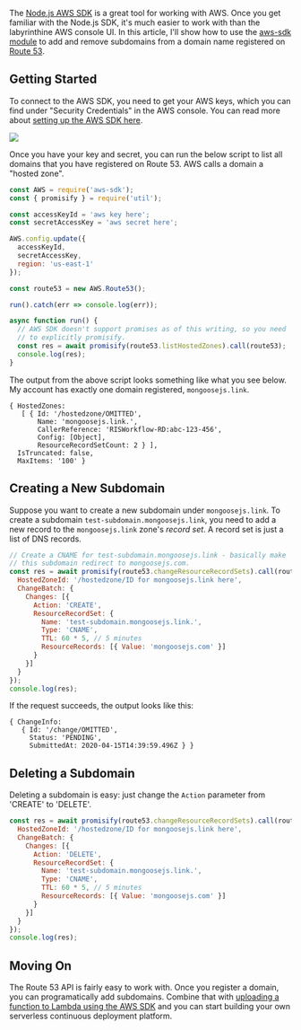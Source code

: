 The [Node.js AWS SDK](https://masteringjs.io/tutorials/node/s3) is a great tool for working with AWS.
Once you get familiar with the Node.js SDK, it's much easier to work with than the
labyrinthine AWS console UI. In this article, I'll show how to use
the [aws-sdk module](https://www.npmjs.com/package/aws-sdk) to add and remove
subdomains from a domain name registered on [Route 53](https://aws.amazon.com/route53/).

Getting Started
---------------

To connect to the AWS SDK, you need to get your AWS keys, which you can
find under "Security Credentials" in the AWS console. You can read more
about [setting up the AWS SDK here](https://masteringjs.io/tutorials/node/s3).

<img src="https://i.imgur.com/h3iwpl2.png" class="inline-image">

Once you have your key and secret, you can run the below script to list
all domains that you have registered on Route 53. AWS calls a domain a
"hosted zone".

```javascript
const AWS = require('aws-sdk');
const { promisify } = require('util');

const accessKeyId = 'aws key here';
const secretAccessKey = 'aws secret here';

AWS.config.update({
  accessKeyId,
  secretAccessKey,
  region: 'us-east-1'
});

const route53 = new AWS.Route53();

run().catch(err => console.log(err));

async function run() {
  // AWS SDK doesn't support promises as of this writing, so you need
  // to explicitly promisify.
  const res = await promisify(route53.listHostedZones).call(route53);
  console.log(res);
}
```

The output from the above script looks something like what you see below.
My account has exactly one domain registered, `mongoosejs.link`.

```
{ HostedZones:
   [ { Id: '/hostedzone/OMITTED',
       Name: 'mongoosejs.link.',
       CallerReference: 'RISWorkflow-RD:abc-123-456',
       Config: [Object],
       ResourceRecordSetCount: 2 } ],
  IsTruncated: false,
  MaxItems: '100' }
```

Creating a New Subdomain
------------------------

Suppose you want to create a new subdomain under `mongoosejs.link`.
To create a subdomain `test-subdomain.mongoosejs.link`, you need to
add a new record to the `mongoosejs.link` zone's _record set_. A record
set is just a list of DNS records.

```javascript
// Create a CNAME for test-subdomain.mongoosejs.link - basically make
// this subdomain redirect to mongoosejs.com.
const res = await promisify(route53.changeResourceRecordSets).call(route53, {
  HostedZoneId: '/hostedzone/ID for mongoosejs.link here',
  ChangeBatch: {
    Changes: [{ 
      Action: 'CREATE',
      ResourceRecordSet: {
        Name: 'test-subdomain.mongoosejs.link.',
        Type: 'CNAME',
        TTL: 60 * 5, // 5 minutes
        ResourceRecords: [{ Value: 'mongoosejs.com' }]
      }
    }]
  }
});
console.log(res);
```

If the request succeeds, the output looks like this:

```
{ ChangeInfo:
   { Id: '/change/OMITTED',
     Status: 'PENDING',
     SubmittedAt: 2020-04-15T14:39:59.496Z } }
```

Deleting a Subdomain
--------------------

Deleting a subdomain is easy: just change the `Action` parameter from
'CREATE' to 'DELETE'.

```javascript
const res = await promisify(route53.changeResourceRecordSets).call(route53, {
  HostedZoneId: '/hostedzone/ID for mongoosejs.link here',
  ChangeBatch: {
    Changes: [{ 
      Action: 'DELETE',
      ResourceRecordSet: {
        Name: 'test-subdomain.mongoosejs.link.',
        Type: 'CNAME',
        TTL: 60 * 5, // 5 minutes
        ResourceRecords: [{ Value: 'mongoosejs.com' }]
      }
    }]
  }
});
console.log(res);
```

Moving On
---------

The Route 53 API is fairly easy to work with. Once you register a domain,
you can programatically add subdomains. Combine that with [uploading a function to Lambda using the AWS SDK](https://masteringjs.io/tutorials/node/lambda) and you can start building your own
serverless continuous deployment platform.